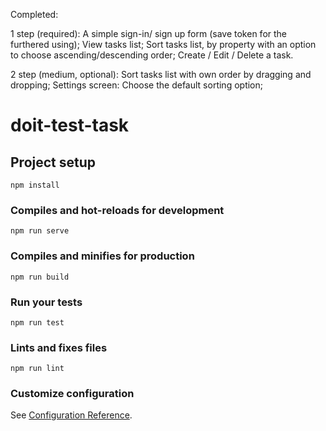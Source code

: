 Completed:

1 step (required):
A simple sign-in/ sign up form (save token for the furthered using);
View tasks list;
Sort tasks list, by property with an option to choose ascending/descending order;
Create / Edit / Delete a task.

2 step (medium, optional):
Sort tasks list with own order by dragging and dropping;
Settings screen: Choose the default sorting option;




# doit-test-task

## Project setup
```
npm install
```

### Compiles and hot-reloads for development
```
npm run serve
```

### Compiles and minifies for production
```
npm run build
```

### Run your tests
```
npm run test
```

### Lints and fixes files
```
npm run lint
```

### Customize configuration
See [Configuration Reference](https://cli.vuejs.org/config/).
